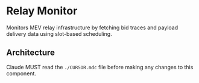 # Relay Monitor

Monitors MEV relay infrastructure by fetching bid traces and payload delivery data using slot-based scheduling.

## Architecture  
Claude MUST read the `./CURSOR.mdc` file before making any changes to this component.
